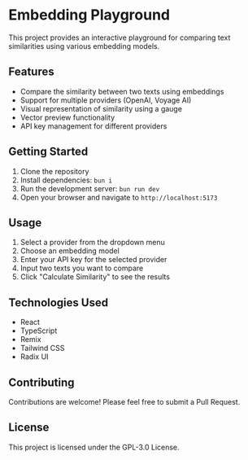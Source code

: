 # Embedding Playground

This project provides an interactive playground for comparing text similarities using various embedding models.

## Features

- Compare the similarity between two texts using embeddings
- Support for multiple providers (OpenAI, Voyage AI)
- Visual representation of similarity using a gauge
- Vector preview functionality
- API key management for different providers

## Getting Started

1. Clone the repository
2. Install dependencies: `bun i`
3. Run the development server: `bun run dev`
4. Open your browser and navigate to `http://localhost:5173`

## Usage

1. Select a provider from the dropdown menu
2. Choose an embedding model
3. Enter your API key for the selected provider
4. Input two texts you want to compare
5. Click "Calculate Similarity" to see the results

## Technologies Used

- React
- TypeScript
- Remix
- Tailwind CSS
- Radix UI

## Contributing

Contributions are welcome! Please feel free to submit a Pull Request.

## License

This project is licensed under the GPL-3.0 License.

